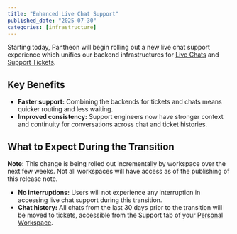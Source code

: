 ```yaml
---
title: "Enhanced Live Chat Support"
published_date: "2025-07-30"
categories: [infrastructure]
---
```


Starting today, Pantheon will begin rolling out a new live chat support experience which unifies our backend infrastructures for [Live Chats](/guides/support/contact-support/#live-chat) and [Support Tickets](/guides/support/contact-support/#general-support-ticket).

## Key Benefits

* **Faster support:** Combining the backends for tickets and chats means quicker routing and less waiting.
* **Improved consistency:** Support engineers now have stronger context and continuity for conversations across chat and ticket histories.

## What to Expect During the Transition

**Note:** This change is being rolled out incrementally by workspace over the next few weeks. Not all workspaces will have access as of the publishing of this release note.

* **No interruptions:** Users will not experience any interruption in accessing live chat support during this transition.
* **Chat history:** All chats from the last 30 days prior to the transition will be moved to tickets, accessible from the Support tab of your [Personal Workspace](/guides/account-mgmt/workspace-sites-teams/workspaces#manage-workspaces).